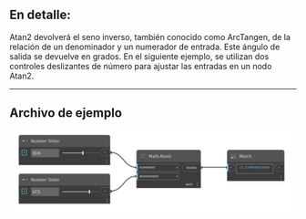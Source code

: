 ## En detalle:
Atan2 devolverá el seno inverso, también conocido como ArcTangen, de la relación de un denominador y un numerador de entrada. Este ángulo de salida se devuelve en grados. En el siguiente ejemplo, se utilizan dos controles deslizantes de número para ajustar las entradas en un nodo Atan2.
___
## Archivo de ejemplo

![Atan2](./DSCore.Math.Atan2_img.jpg)

